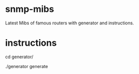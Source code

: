 # snmp-mibs

Latest Mibs of famous routers with generator and instructions.

# instructions

cd generator/

./generator generate


